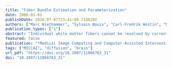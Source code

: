 ```yaml
---
title: "Fiber Bundle Estimation and Parameterization"
date: 2006-01-01
publishDate: 2020-07-07T23:41:09.714029Z
authors: ["Marc Niethammer", "Sylvain Bouix", "Carl-Fredrik Westin", "Martha Elizabeth Shenton"]
publication_types: ["1"]
abstract: "Individual white matter fibers cannot be resolved by current magnetic resonance (MR) technology. Many fibers of a fiber bundle will pass through an individual volume element (voxel). Individual visualized fiber tracts are thus the result of interpolation on a relatively coarse voxel grid, and an infinite number of them may be generated in a given volume by interpolation. This paper aims at creating a level set representation of a fiber bundle to describe this apparent continuum of fibers. It further introduces a coordinate system warped to the fiber bundle geometry, allowing for the definition of geometrically meaningful fiber bundle measures."
featured: false
publication: "*Medical Image Computing and Computer-Assisted Intervention - MICCAI 2006, 9th International Conference, Copenhagen, Denmark, October 1-6, 2006, Proceedings, Part II*"
tags: ["MICCAI", "diffusion", "brain"]
url_pdf: "https://doi.org/10.1007/11866763_31"
doi: "10.1007/11866763_31"
---
```



